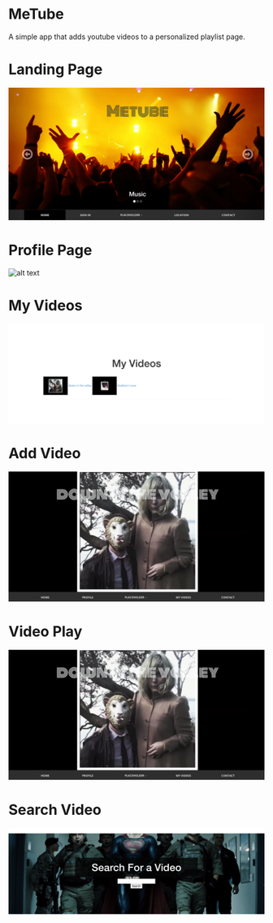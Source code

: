 MeTube
=======

A simple app that adds youtube videos to a personalized playlist page.


Landing Page
=======
![alt text](https://raw.githubusercontent.com/snly2386/MockTube/master/app/assets/images/landing.png)

Profile Page
=======
![alt text](https://raw.githubusercontent.com/snly2386/MockTube/master/app/assets/images/profile.png)

My Videos
=======
![alt text](https://raw.githubusercontent.com/snly2386/MockTube/master/app/assets/images/myvideos.png)

Add Video
=======
![alt text](https://raw.githubusercontent.com/snly2386/MockTube/master/app/assets/images/video.png)

Video Play
=======
![alt text](https://raw.githubusercontent.com/snly2386/MockTube/master/app/assets/images/video.png)

Search Video
=======
![alt text](https://raw.githubusercontent.com/snly2386/MockTube/master/app/assets/images/search.png)
